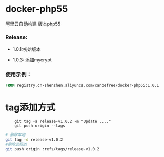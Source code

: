 # docker-php55
阿里云自动构建 版本php55



### Release:

- 1.0.1:初始版本

- 1.0.3: 添加mycrypt

### 使用示例：
  
```Dockerfile
FROM registry.cn-shenzhen.aliyuncs.com/canbefree/docker-php55:1.0.1
```

# tag添加方式

  
``` 
    git tag -a release-v1.0.2 -m "Update ...."
    git push origin --tags
```

```bash
# 删除本地
git tag -d release-v1.0.2
#删除远程的
git push origin :refs/tags/release-v1.0.2
```
